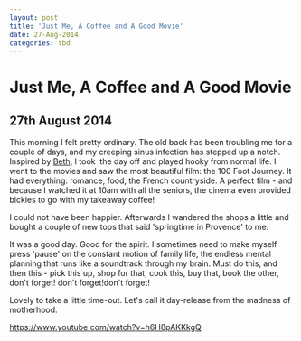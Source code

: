 ```yaml
---
layout: post
title: 'Just Me, A Coffee and A Good Movie'
date: 27-Aug-2014
categories: tbd
---
```


# Just Me, A Coffee and A Good Movie

## 27th August 2014

This morning I felt pretty ordinary. The old back has been troubling me for a couple of days,   and my creeping sinus infection has stepped up a notch. Inspired by <a href="http://baby-mac.com/">Beth</a>,   I took  the day off and played hooky from normal life. I went to the movies and saw the most beautiful film: the 100 Foot Journey. It had everything: romance, food, the French countryside. A perfect film - and because I watched it at 10am with all the seniors, the cinema even provided bickies to go with my takeaway coffee!

I could not have been happier. Afterwards I wandered the shops a little and bought a couple of new tops that said 'springtime in Provence' to me.

It was a good day. Good for the spirit. I sometimes need to make myself press 'pause' on the constant motion of family life, the endless mental planning that runs like a soundtrack through my brain. Must do this, and then this - pick this up, shop for that, cook this, buy that, book the other, don't forget! don't forget!don't forget!

Lovely to take a little time-out. Let's call it day-release from the madness of motherhood.

https://www.youtube.com/watch?v=h6H8pAKKkgQ

 
